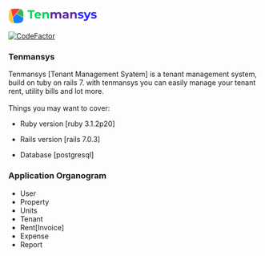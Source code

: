 ![alt text](https://github.com/sm-ehsan/tenmansys/blob/main/app/assets/images/logo-new.png?raw=true)

[![CodeFactor](https://www.codefactor.io/repository/github/sm-ehsan/tenmansys/badge)](https://www.codefactor.io/repository/github/sm-ehsan/tenmansys)

### Tenmansys

Tenmansys [Tenant Management Syatem] is a tenant management system, build on tuby on rails 7. 
with tenmansys you can easily manage your tenant rent, utility bills and lot more.
</br>
</br>
Things you may want to cover:

* Ruby version [ruby 3.1.2p20]

* Rails version [rails 7.0.3]

* Database [postgresql]


### Application Organogram
  * User
  * Property
  * Units
  * Tenant
  * Rent[Invoice]
  * Expense
  * Report